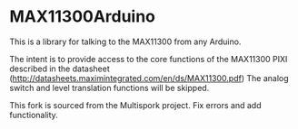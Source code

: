 # MAX11300Arduino
This is a library for talking to the MAX11300 from any Arduino. 

The intent is to provide access to the core functions of the MAX11300 PIXI described in the datasheet (http://datasheets.maximintegrated.com/en/ds/MAX11300.pdf)
The analog switch and level translation functions will be skipped. 

This fork is sourced from the Multispork project. Fix errors and add functionality.
